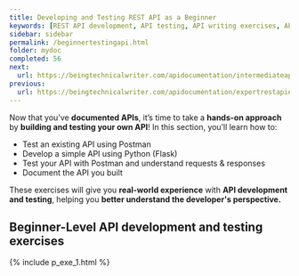 ```yaml
---
title: Developing and Testing REST API as a Beginner
keywords: [REST API development, API testing, API writing exercises, API reference, API documentation practice, API development tutorial, Postman API testing, Flask API development, Python API, API authentication, API versioning, hands-on API documentation, API performance optimization, API error handling, API security]
sidebar: sidebar
permalink: /beginnertestingapi.html
folder: mydoc
completed: 56
next:
  url: https://beingtechnicalwriter.com/apidocumentation/intermediateapi.html
previous:
  url: https://beingtechnicalwriter.com/apidocumentation/expertrestapiexercises.html
---
```


Now that you’ve **documented APIs**, it’s time to take a **hands-on approach** by **building and testing your own API**! In this section, you’ll learn how to:  
- Test an existing API using Postman  
- Develop a simple API using Python (Flask)  
- Test your API with Postman and understand requests & responses  
- Document the API you built  

These exercises will give you **real-world experience** with **API development and testing**, helping you **better understand the developer's perspective.**  

<script async src="https://pagead2.googlesyndication.com/pagead/js/adsbygoogle.js?client=ca-pub-7149683584202371"
     crossorigin="anonymous"></script>
<!-- AddTitleOne -->
<ins class="adsbygoogle"
     style="display:block"
     data-ad-client="ca-pub-7149683584202371"
     data-ad-slot="7422872052"
     data-ad-format="auto"
     data-full-width-responsive="true"></ins>
<script>
     (adsbygoogle = window.adsbygoogle || []).push({});
</script>

## Beginner-Level API development and testing exercises 

{% include p_exe_1.html %}
